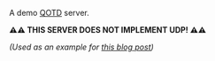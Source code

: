 A demo [QOTD](https://tools.ietf.org/html/rfc865) server.

**:warning::warning:️ THIS
SERVER DOES NOT IMPLEMENT UDP! :warning::warning:️**

*(Used as an example for [this blog
 post](https://joeshaw.org/smaller-docker-containers-for-go-apps/))*